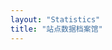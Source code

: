 ```yaml
---
layout: "Statistics"
title: "站点数据档案馆"
---
```


<script setup>
import Statistics from '../.vitepress/theme/views/Statistics.vue'
</script>

<Statistics />
